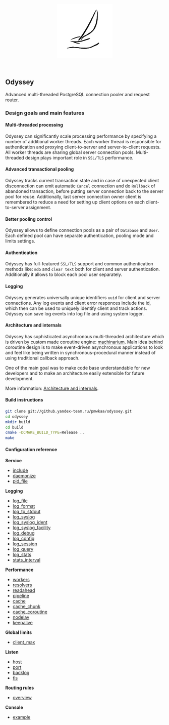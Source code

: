 <p align="center">
	<img src="documentation/odyssey.png" width="35%" height="35%" /><br>
</p>
<br>

## Odyssey

Advanced multi-threaded PostgreSQL connection pooler and request router.

### Design goals and main features

#### Multi-threaded processing

Odyssey can significantly scale processing performance by
specifying a number of additional worker threads. Each worker thread is
responsible for authentication and proxying client-to-server and server-to-client
requests. All worker threads are sharing global server connection pools.
Multi-threaded design plays important role in `SSL/TLS` performance.

#### Advanced transactional pooling

Odyssey tracks current transaction state and in case of unexpected client
disconnection can emit automatic `Cancel` connection and do `Rollback` of
abandoned transaction, before putting server connection back to
the server pool for reuse. Additionally, last server connection owner client
is remembered to reduce a need for setting up client options on each
client-to-server assignment.

#### Better pooling control

Odyssey allows to define connection pools as a pair of `Database` and `User`.
Each defined pool can have separate authentication, pooling mode and limits settings.

#### Authentication

Odyssey has full-featured `SSL/TLS` support and common authentication methods
like: `md5` and `clear text` both for client and server authentication.
Additionally it allows to block each pool user separately.

#### Logging

Odyssey generates universally unique identifiers `uuid` for client and server connections.
Any log events and client error responces include the id, which then can be used to
uniquely identify client and track actions. Odyssey can save log events into log file and
using system logger.

#### Architecture and internals

Odyssey has sophisticated asynchronous multi-threaded architecture which
is driven by custom made coroutine engine: [machinarium](https://github.yandex-team.ru/pmwkaa/odyssey/tree/master/third_party/machinarium).
Main idea behind coroutine design is to make event-driven asynchronous applications to look and feel
like being written in synchronous-procedural manner instead of using traditional
callback approach.

One of the main goal was to make code base understandable for new developers and
to make an architecture easily extensible for future development.

More information: [Architecture and internals](documentation/internals.md).

#### Build instructions

```sh
git clone git://github.yandex-team.ru/pmwkaa/odyssey.git
cd odyssey
mkdir build
cd build
cmake -DCMAKE_BUILD_TYPE=Release ..
make
```

#### Configuration reference

**Service**

* [include](https://github.yandex-team.ru/pmwkaa/odyssey/blob/master/documentation/configuration.md#include-string)
* [daemonize](https://github.yandex-team.ru/pmwkaa/odyssey/blob/master/documentation/configuration.md#daemonize-yesno)
* [pid\_file](https://github.yandex-team.ru/pmwkaa/odyssey/blob/master/documentation/configuration.md#pid_file-string)

**Logging**

* [log\_file](https://github.yandex-team.ru/pmwkaa/odyssey/blob/master/documentation/configuration.md#log_file-string)
* [log\_format](https://github.yandex-team.ru/pmwkaa/odyssey/blob/master/documentation/configuration.md#log_format-string)
* [log\_to\_stdout](https://github.yandex-team.ru/pmwkaa/odyssey/blob/master/documentation/configuration.md#log_to_stdout-yesno)
* [log\_syslog](https://github.yandex-team.ru/pmwkaa/odyssey/blob/master/documentation/configuration.md#log_syslog-yesno)
* [log\_syslog\_ident](https://github.yandex-team.ru/pmwkaa/odyssey/blob/master/documentation/configuration.md#log_syslog_ident-string)
* [log\_syslog\_facility](https://github.yandex-team.ru/pmwkaa/odyssey/blob/master/documentation/configuration.md#log_syslog_facility-string)
* [log\_debug](https://github.yandex-team.ru/pmwkaa/odyssey/blob/master/documentation/configuration.md#log_debug-yesno)
* [log\_config](https://github.yandex-team.ru/pmwkaa/odyssey/blob/master/documentation/configuration.md#log_config-yesno)
* [log\_session](https://github.yandex-team.ru/pmwkaa/odyssey/blob/master/documentation/configuration.md#log_session-yesno)
* [log\_query](https://github.yandex-team.ru/pmwkaa/odyssey/blob/master/documentation/configuration.md#log_query-yesno)
* [log\_stats](https://github.yandex-team.ru/pmwkaa/odyssey/blob/master/documentation/configuration.md#log_stats-yesno)
* [stats\_interval](https://github.yandex-team.ru/pmwkaa/odyssey/blob/master/documentation/configuration.md#stats_interval-integer)

**Performance**

* [workers](https://github.yandex-team.ru/pmwkaa/odyssey/blob/master/documentation/configuration.md#workers-integer)
* [resolvers](https://github.yandex-team.ru/pmwkaa/odyssey/blob/master/documentation/configuration.md#resolvers-integer)
* [readahead](https://github.yandex-team.ru/pmwkaa/odyssey/blob/master/documentation/configuration.md#readahead-integer)
* [pipeline](https://github.yandex-team.ru/pmwkaa/odyssey/blob/master/documentation/configuration.md#pipeline-integer)
* [cache](https://github.yandex-team.ru/pmwkaa/odyssey/blob/master/documentation/configuration.md#cache-integer)
* [cache\_chunk](https://github.yandex-team.ru/pmwkaa/odyssey/blob/master/documentation/configuration.md#cache_chunk-integer)
* [cache\_coroutine](https://github.yandex-team.ru/pmwkaa/odyssey/blob/master/documentation/configuration.md#cache_coroutine-integer)
* [nodelay](https://github.yandex-team.ru/pmwkaa/odyssey/blob/master/documentation/configuration.md#nodelay-yesno)
* [keepalive](https://github.yandex-team.ru/pmwkaa/odyssey/blob/master/documentation/configuration.md#keepalive-integer)

**Global limits**

* [client\_max](https://github.yandex-team.ru/pmwkaa/odyssey/blob/master/documentation/configuration.md#client_max-integer)

**Listen**

* [host](https://github.yandex-team.ru/pmwkaa/odyssey/blob/master/documentation/configuration.md#host-string)
* [port](https://github.yandex-team.ru/pmwkaa/odyssey/blob/master/documentation/configuration.md#port-integer)
* [backlog](https://github.yandex-team.ru/pmwkaa/odyssey/blob/master/documentation/configuration.md#backlog-integer)
* [tls](https://github.yandex-team.ru/pmwkaa/odyssey/blob/master/documentation/configuration.md#tls-string)

**Routing rules**

* [overview](https://github.yandex-team.ru/pmwkaa/odyssey/blob/master/documentation/configuration.md#routing-rules)

**Console**

* [example](https://github.yandex-team.ru/pmwkaa/odyssey/blob/master/documentation/configuration.md#admin-console)
